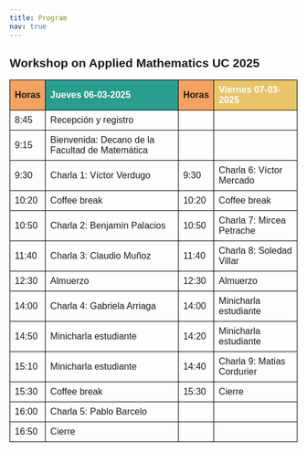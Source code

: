 ```yaml
---
title: Program
nav: true
---
```



<html lang="en">
<head>
    <meta charset="UTF-8">
    <meta name="viewport" content="width=device-width, initial-scale=1.0">
    <title>Workshop Schedule</title>
    <style>
        body {
            font-family: Arial, sans-serif;
        }
        table {
            width: 100%;
            border-collapse: collapse;
        }
        th, td {
            border: 1px solid black;
            padding: 8px;
            text-align: left;
        }
        th {
            background-color: #f4a261;
        }
        .day-header {
            background-color: #2a9d8f;
            color: white;
        }
        .day-header-friday {
            background-color: #e9c46a;
        }
    </style>
</head>
<body>
    <h2>Workshop on Applied Mathematics UC 2025</h2>
    <table>
        <tr>
            <th>Horas</th>
            <th class="day-header">Jueves 06-03-2025</th>
            <th>Horas</th>
            <th class="day-header day-header-friday">Viernes 07-03-2025</th>
        </tr>
        <tr>
            <td>8:45</td>
            <td>Recepción y registro</td>
            <td></td>
            <td></td>
        </tr>
        <tr>
            <td>9:15</td>
            <td>Bienvenida: Decano de la Facultad de Matemática</td>
            <td></td>
            <td></td>
        </tr>
        <tr>
            <td>9:30</td>
            <td>Charla 1: Víctor Verdugo</td>
            <td>9:30</td>
            <td>Charla 6: Víctor Mercado</td>
        </tr>
        <tr>
            <td>10:20</td>
            <td>Coffee break</td>
            <td>10:20</td>
            <td>Coffee break</td>
        </tr>
        <tr>
            <td>10:50</td>
            <td>Charla 2: Benjamín Palacios</td>
            <td>10:50</td>
            <td>Charla 7: Mircea Petrache</td>
        </tr>
        <tr>
            <td>11:40</td>
            <td>Charla 3: Claudio Muñoz</td>
            <td>11:40</td>
            <td>Charla 8: Soledad Villar</td>
        </tr>
        <tr>
            <td>12:30</td>
            <td>Almuerzo</td>
            <td>12:30</td>
            <td>Almuerzo</td>
        </tr>
        <tr>
            <td>14:00</td>
            <td>Charla 4: Gabriela Arriaga</td>
            <td>14:00</td>
            <td>Minicharla estudiante</td>
        </tr>
        <tr>
            <td>14:50</td>
            <td>Minicharla estudiante</td>
            <td>14:20</td>
            <td>Minicharla estudiante</td>
        </tr>
        <tr>
            <td>15:10</td>
            <td>Minicharla estudiante</td>
            <td>14:40</td>
            <td>Charla 9: Matias Cordurier</td>
        </tr>
        <tr>
            <td>15:30</td>
            <td>Coffee break</td>
            <td>15:30</td>
            <td>Cierre</td>
        </tr>
        <tr>
            <td>16:00</td>
            <td>Charla 5: Pablo Barcelo</td>
            <td></td>
            <td></td>
        </tr>
        <tr>
            <td>16:50</td>
            <td>Cierre</td>
            <td></td>
            <td></td>
        </tr>
    </table>
</body>
</html>
